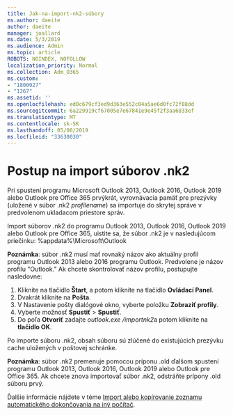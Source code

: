 ```yaml
---
title: Jak-na-import-nk2-súbory
ms.author: daeite
author: daeite
manager: joallard
ms.date: 5/3/2019
ms.audience: Admin
ms.topic: article
ROBOTS: NOINDEX, NOFOLLOW
localization_priority: Normal
ms.collection: Adm_O365
ms.custom:
- "1800027"
- "1267"
ms.assetid: ''
ms.openlocfilehash: ed0c679cf3ed9d363e552c04a5ae6d0fc72f88dd
ms.sourcegitcommit: 6a229919cf67005e7e67841e9e45f2f3aa6833ef
ms.translationtype: MT
ms.contentlocale: sk-SK
ms.lasthandoff: 05/06/2019
ms.locfileid: "33630030"
---
```

# <a name="how-to-import-nk2-files"></a>Postup na import súborov .nk2 

Pri spustení programu Microsoft Outlook 2013, Outlook 2016, Outlook 2019 alebo Outlook pre Office 365 prvýkrát, vyrovnávacia pamäť pre prezývky (uložené v súbor .nk2 *profilename*) sa importuje do skrytej správe v predvolenom ukladacom priestore správ.

Import súborov .nk2 do programu Outlook 2013, Outlook 2016, Outlook 2019 alebo Outlook pre Office 365, uistite sa, že súbor .nk2 je v nasledujúcom priečinku: %appdata%\Microsoft\Outlook

**Poznámka**: súbor .nk2 musí mať rovnaký názov ako aktuálny profil programu Outlook 2013 alebo 2016 programu Outlook. Predvolene je názov profilu "Outlook." Ak chcete skontrolovať názov profilu, postupujte nasledovne: 
1. Kliknite na tlačidlo **Štart**, a potom kliknite na tlačidlo **Ovládací Panel**.
2. Dvakrát kliknite na **Pošta**.
3. V Nastavenie pošty dialógové okno, vyberte položku **Zobraziť profily**.
4. Vyberte možnosť **Spustiť** > **Spustiť**.
5. Do poľa **Otvoriť** zadajte *outlook.exe /importnk2*a potom kliknite na **tlačidlo OK**. 

Po importe súboru .nk2, obsah súboru sú zlúčené do existujúcich prezývku cache uložených v poštovej schránke.

**Poznámka**: súbor .nk2 premenuje pomocou príponu .old ďalšom spustení programu Outlook 2013, Outlook 2016, Outlook 2019 alebo Outlook pre Office 365. Ak chcete znova importovať súbor .nk2, odstráňte prípony .old súboru prvý.

Ďalšie informácie nájdete v téme [Import alebo kopírovanie zoznamu automatického dokončovania na iný počítač](https://support.microsoft.com/en-us/help/2806550/how-to-import-nk2-files-into-outlook%).